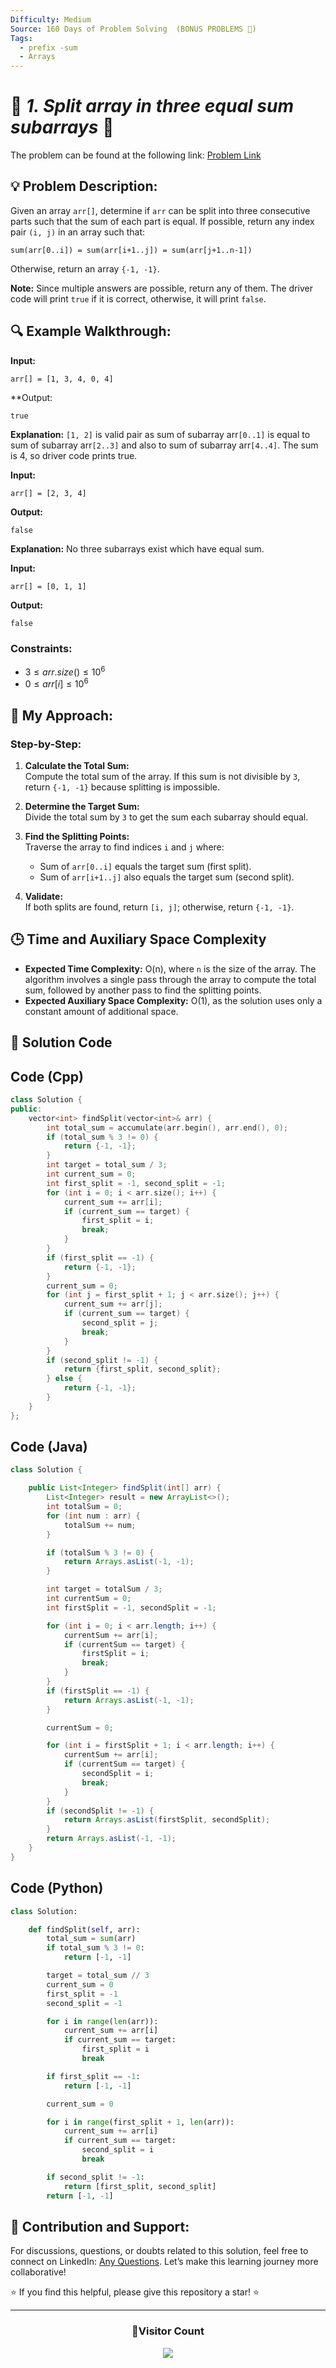 ```yaml
---
Difficulty: Medium
Source: 160 Days of Problem Solving  (BONUS PROBLEMS 🎁)
Tags:
  - prefix -sum
  - Arrays
---
```


# 🚀 _1. Split array in three equal sum subarrays_ 🧠

The problem can be found at the following link: [Problem Link](https://www.geeksforgeeks.org/batch/gfg-160-problems/track/array-bonus-problems/problem/split-array-in-three-equal-sum-subarrays)

## 💡 **Problem Description:**

Given an array `arr[]`, determine if `arr` can be split into three consecutive parts such that the sum of each part is equal. If possible, return any index pair `(i, j)` in an array such that:

```
sum(arr[0..i]) = sum(arr[i+1..j]) = sum(arr[j+1..n-1])
```

Otherwise, return an array `{-1, -1}`.

**Note:** Since multiple answers are possible, return any of them. The driver code will print `true` if it is correct, otherwise, it will print `false`.

## 🔍 **Example Walkthrough:**

**Input:**

```
arr[] = [1, 3, 4, 0, 4]
```

\*\*Output:

```
true
```

**Explanation:**
`[1, 2]` is valid pair as sum of subarray arr`[0..1]` is equal to sum of subarray arr`[2..3]` and also to sum of subarray arr`[4..4]`. The sum is 4, so driver code prints true.

**Input:**

```
arr[] = [2, 3, 4]
```

**Output:**

```
false
```

**Explanation:**
No three subarrays exist which have equal sum.

**Input:**

```
arr[] = [0, 1, 1]
```

**Output:**

```
false
```

### Constraints:

- $`3 ≤ arr.size() ≤ 10^6`$
- $`0 ≤ arr[i] ≤ 10^6`$

## 🎯 **My Approach:**

### Step-by-Step:

1. **Calculate the Total Sum:**  
   Compute the total sum of the array. If this sum is not divisible by `3`, return `{-1, -1}` because splitting is impossible.

2. **Determine the Target Sum:**  
   Divide the total sum by `3` to get the sum each subarray should equal.

3. **Find the Splitting Points:**  
   Traverse the array to find indices `i` and `j` where:

   - Sum of `arr[0..i]` equals the target sum (first split).
   - Sum of `arr[i+1..j]` also equals the target sum (second split).

4. **Validate:**  
   If both splits are found, return `[i, j]`; otherwise, return `{-1, -1}`.

## 🕒 **Time and Auxiliary Space Complexity**

- **Expected Time Complexity:** O(n), where `n` is the size of the array. The algorithm involves a single pass through the array to compute the total sum, followed by another pass to find the splitting points.
- **Expected Auxiliary Space Complexity:** O(1), as the solution uses only a constant amount of additional space.

## 📝 **Solution Code**

## Code (Cpp)

```cpp
class Solution {
public:
    vector<int> findSplit(vector<int>& arr) {
        int total_sum = accumulate(arr.begin(), arr.end(), 0);
        if (total_sum % 3 != 0) {
            return {-1, -1};
        }
        int target = total_sum / 3;
        int current_sum = 0;
        int first_split = -1, second_split = -1;
        for (int i = 0; i < arr.size(); i++) {
            current_sum += arr[i];
            if (current_sum == target) {
                first_split = i;
                break;
            }
        }
        if (first_split == -1) {
            return {-1, -1};
        }
        current_sum = 0;
        for (int j = first_split + 1; j < arr.size(); j++) {
            current_sum += arr[j];
            if (current_sum == target) {
                second_split = j;
                break;
            }
        }
        if (second_split != -1) {
            return {first_split, second_split};
        } else {
            return {-1, -1};
        }
    }
};
```

## Code (Java)

```java
class Solution {

    public List<Integer> findSplit(int[] arr) {
        List<Integer> result = new ArrayList<>();
        int totalSum = 0;
        for (int num : arr) {
            totalSum += num;
        }

        if (totalSum % 3 != 0) {
            return Arrays.asList(-1, -1);
        }

        int target = totalSum / 3;
        int currentSum = 0;
        int firstSplit = -1, secondSplit = -1;

        for (int i = 0; i < arr.length; i++) {
            currentSum += arr[i];
            if (currentSum == target) {
                firstSplit = i;
                break;
            }
        }
        if (firstSplit == -1) {
            return Arrays.asList(-1, -1);
        }

        currentSum = 0;

        for (int i = firstSplit + 1; i < arr.length; i++) {
            currentSum += arr[i];
            if (currentSum == target) {
                secondSplit = i;
                break;
            }
        }
        if (secondSplit != -1) {
            return Arrays.asList(firstSplit, secondSplit);
        }
        return Arrays.asList(-1, -1);
    }
}
```

## Code (Python)

```python
class Solution:

    def findSplit(self, arr):
        total_sum = sum(arr)
        if total_sum % 3 != 0:
            return [-1, -1]

        target = total_sum // 3
        current_sum = 0
        first_split = -1
        second_split = -1

        for i in range(len(arr)):
            current_sum += arr[i]
            if current_sum == target:
                first_split = i
                break

        if first_split == -1:
            return [-1, -1]

        current_sum = 0

        for i in range(first_split + 1, len(arr)):
            current_sum += arr[i]
            if current_sum == target:
                second_split = i
                break

        if second_split != -1:
            return [first_split, second_split]
        return [-1, -1]

```

## 🎯 Contribution and Support:

For discussions, questions, or doubts related to this solution, feel free to connect on LinkedIn: [Any Questions](https://www.linkedin.com/in/patel-hetkumar-sandipbhai-8b110525a/). Let’s make this learning journey more collaborative!

⭐ If you find this helpful, please give this repository a star! ⭐

---

<div align="center">
  <h3><b>📍Visitor Count</b></h3>
</div>

<p align="center">
  <img src="https://visitor-badge.laobi.icu/badge?page_id=Hunterdii.GeeksforGeeks-POTD" />
</p>
